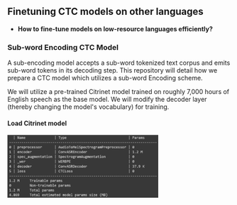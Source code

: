 ## Finetuning CTC models on other languages

- **How to fine-tune models on low-resource languages efficiently?**

### Sub-word Encoding CTC Model

A sub-encoding model accepts a sub-word tokenized text corpus and emits sub-word tokens in its decoding step. 
This repository will detail how we prepare a CTC model which utilizes a sub-word Encoding scheme.

We will utilize a pre-trained Citrinet model trained on roughly 7,000 hours of English speech as the base model. 
We will modify the decoder layer (thereby changing the model's vocabulary) for training.

#### Load Citrinet model

<img src="citrinet_model_params.png" width="340" height="141">
